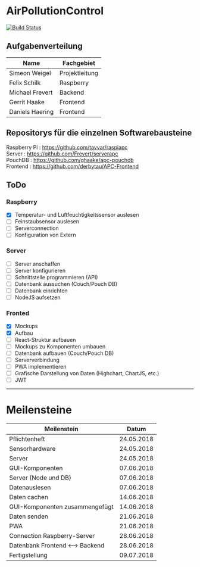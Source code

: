 # AirPollutionControl


[![Build Status](https://travis-ci.org/sweigel1/RichClientApplicationDevelopment.svg?branch=master)](https://travis-ci.org/sweigel1/RichClientApplicationDevelopment)



## Aufgabenverteilung

|Name | Fachgebiet|
|-----|-----------|
|Simeon Weigel | Projektleitung |
|Felix Schilk | Raspberry|
|Michael Frevert | Backend|
|Gerrit Haake | Frontend|
|Daniels Haering | Frontend|

## Repositorys für die einzelnen Softwarebausteine
Raspberry Pi : https://github.com/tavvar/raspiapc  
Server       : https://github.com/Frevert/serverapc  
PouchDB      : https://github.com/ghaake/apc-pouchdb  
Frontend     : https://github.com/derbytau/APC-Frontend  












## ToDo

### Raspberry

- [x] Temperatur- und Luftfeuchtigkeitssensor auslesen
- [ ] Feinstaubsensor auslesen
- [ ] Serverconnection
- [ ] Konfiguration von Extern

### Server

- [ ] Server anschaffen
- [ ] Server konfigurieren
- [ ] Schnittstelle programmieren (API)
- [ ] Datenbank aussuchen (Couch/Pouch DB)
- [ ] Datenbank einrichten
- [ ] NodeJS aufsetzen 

### Fronted

- [x] Mockups
- [x] Aufbau 
- [ ] React-Struktur aufbauen
- [ ] Mockups zu Komponenten umbauen
- [ ] Datenbank aufbauen (Couch/Pouch DB)
- [ ] Serververbindung
- [ ] PWA implementieren
- [ ] Grafische Darstellung von Daten (Highchart, ChartJS, etc.)
- [ ] JWT

----------

# Meilensteine



|Meilenstein | Datum|
|-----|-----------|
|Pflichtenheft | 24.05.2018 |
|Sensorhardware | 24.05.2018 |
|Server | 24.05.2018 |
|GUI-Komponenten |07.06.2018|
|Server (Node und DB) |07.06.2018|
|Datenauslesen |07.06.2018|
|Daten cachen |14.06.2018|
|GUI-Komponenten zusammengefügt |14.06.2018|
|Daten senden |21.06.2018|
|PWA |21.06.2018|
|Connection Raspberry-Server |28.06.2018|
|Datenbank Frontend <--> Backend |28.06.2018|
|Fertigstellung | 09.07.2018 |








